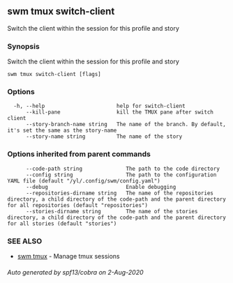 ## swm tmux switch-client

Switch the client within the session for this profile and story

### Synopsis

Switch the client within the session for this profile and story

```
swm tmux switch-client [flags]
```

### Options

```
  -h, --help                       help for switch-client
      --kill-pane                  kill the TMUX pane after switch client
      --story-branch-name string   The name of the branch. By default, it's set the same as the story-name
      --story-name string          The name of the story
```

### Options inherited from parent commands

```
      --code-path string              The path to the code directory
      --config string                 The path to the configuration YAML file (default "/yl/.config/swm/config.yaml")
      --debug                         Enable debugging
      --repositories-dirname string   The name of the repositories directory, a child directory of the code-path and the parent directory for all repositories (default "repositories")
      --stories-dirname string        The name of the stories directory, a child directory of the code-path and the parent directory for all stories (default "stories")
```

### SEE ALSO

* [swm tmux](swm_tmux.md)	 - Manage tmux sessions

###### Auto generated by spf13/cobra on 2-Aug-2020
